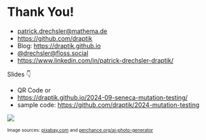 # Thank You!

- <mdi-email /> patrick.drechsler@mathema.de
- <logos-github-icon /> https://github.com/draptik
- <mdi-web /> Blog: https://draptik.github.io
- <logos-mastodon-icon /> [@drechsler@floss.social](https://floss.social/@drechsler)
- <logos-linkedin-icon /> https://www.linkedin.com/in/patrick-drechsler-draptik/

Slides 👇

- QR Code or
- https://draptik.github.io/2024-09-seneca-mutation-testing/
- sample code:
  https://github.com/draptik/2024-mutation-testing

<img
  class="absolute top-10 right-30 h-70"
  src="/images/slides.png"
/>

<p style="font-size:0.75em">
Image sources: <a href="https://pixabay.com/" target="_blank">pixabay.com</a> and
<a href="https://perchance.org/ai-photo-generator" target="_blank">perchance.org/ai-photo-generator</a>

</p>